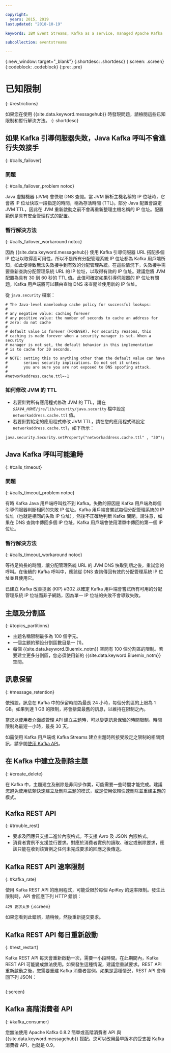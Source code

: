 ```yaml
---

copyright:
  years: 2015, 2019
lastupdated: "2018-10-19"

keywords: IBM Event Streams, Kafka as a service, managed Apache Kafka

subcollection: eventstreams

---
```


{:new_window: target="_blank"}
{:shortdesc: .shortdesc}
{:screen: .screen}
{:codeblock: .codeblock}
{:pre: .pre}


# 已知限制
{: #restrictions}

如果您在使用 {{site.data.keyword.messagehub}} 時發現問題，請檢閱這些已知限制和暫行解決方法。
{: shortdesc}

## 如果 Kafka 引導伺服器失敗，Java Kafka 呼叫不會進行失效接手
{: #calls_failover}

### 問題
{: #calls_failover_problem notoc}

Java 虛擬機器 (JVM) 會快取 DNS 查閱。當 JVM 解析主機名稱的 IP 位址時，它會將 IP 位址快取一段指定的時間，稱為存活時間 (TTL)。部分 Java 配置會設定 JVM TTL，因此在 JVM 重新啟動之前不會再重新整理主機名稱的 IP 位址。配置範例是具有安全管理程式的配置。

### 暫行解決方法
{: #calls_failover_workaround notoc}

因為 {{site.data.keyword.messagehub}} 使用 Kafka 引導伺服器 URL 搭配多個 IP 位址以取得高可用性，所以不是所有分配管理系統 IP 位址都為 Kafka 用戶端所知，如此便導致無法失效接手到有效的分配管理系統。在這些情況下，失效接手需要重新查詢分配管理系統 URL 的 IP 位址，以取得有效的 IP 位址。建議您將 JVM 配置為具有 30 到 60 秒的 TTL 值。此值可確定如果引導伺服器的 IP 位址有問題，Kafka 用戶端將可以藉由查詢 DNS 來查閱並使用新的 IP 位址。

從 <code>java.security</code> 檔案： 

```
# The Java-level namelookup cache policy for successful lookups:
#
# any negative value: caching forever
# any positive value: the number of seconds to cache an address for
# zero: do not cache
#
# default value is forever (FOREVER). For security reasons, this
# caching is made forever when a security manager is set. When a security
# manager is not set, the default behavior in this implementation
# is to cache for 30 seconds.
#
# NOTE: setting this to anything other than the default value can have
#       serious security implications. Do not set it unless
#       you are sure you are not exposed to DNS spoofing attack.
#
#networkaddress.cache.ttl=-1
```

### 如何修改 JVM 的 TTL
* 若要針對所有應用程式修改 JVM 的 TTL，請在 <code><var class="keyword varname">$JAVA_HOME</var>/jre/lib/security/java.security</code> 檔中設定 <code>networkaddress.cache.ttl</code> 值。
* 若要針對給定的應用程式修改 JVM TTL，請在您的應用程式碼設定 <code>networkaddress.cache.ttl</code>，如下所示：
```
java.security.Security.setProperty("networkaddress.cache.ttl" , "30");
```

## Java Kafka 呼叫可能逾時
{: #calls_timeout}

### 問題
{: #calls_timeout_problem notoc}

有時 Kafka Java 用戶端呼叫找不到 Kafka。失敗的原因是 Kafka 用戶端為每個引導伺服器判斷相同的失敗 IP 位址。Kafka 用戶端會嘗試每個分配管理系統的 IP 位址（也就是相同的失敗 IP 位址），然後不正確地判斷 Kafka 關閉。請注意，如果在 DNS 查詢中傳回多個 IP 位址，Kafka 用戶端會使用清單中傳回的第一個 IP 位址。

### 暫行解決方法
{: #calls_timeout_workaround notoc}

等待足夠長的時間，讓分配管理系統 URL 的 JVM DNS 快取到期之後，重試您的呼叫。在後續的 Kafka 呼叫中，應該從 DNS 查詢傳回有效的分配管理系統 IP 位址並且使用它。 

已建立 Kafka 改善提案 (KIP) #302 以確定 Kafka 用戶端會嘗試所有可用的分配管理系統 IP 位址而非子網路，因為單一 IP 位址的失敗不會導致失敗。


## 主題及分割區
{: #topics_partitions}

*  主題名稱限制最多為 100 個字元。
*  一個主題的預設分割區數目是一 (1)。
*  每個 {{site.data.keyword.Bluemix_notm}} 空間有 100 個分割區的限制。若要建立更多分割區，您必須使用新的 {{site.data.keyword.Bluemix_notm}} 空間。

## 訊息保留
{: #message_retention}

依預設，訊息在 Kafka 中的保留時間為最長 24 小時，每個分割區的上限為 1 GB。如果到達 1 GB 的限制，將會捨棄最舊的訊息，以維持在限制之內。

當您以使用者介面或管理 API 建立主題時，可以變更訊息保留的時間限制。時間限制為最短一小時，最長 30 天。

如需使用 Kafka 用戶端或 Kafka Streams 建立主題時所接受設定之限制的相關資訊，請參閱[使用 Kafka API](/docs/services/EventStreams?topic=eventstreams-kafka_using)。

## 在 Kafka 中建立及刪除主題
{: #create_delete}

在 Kafka 中，主題建立及刪除是非同步作業，可能需要一些時間才能完成。建議您避免使用依賴快速建立及刪除主題的模式，或是使用依賴快速刪除並重建主題的模式。

## Kafka REST API
{: #trouble_rest}

*  要求及回應只支援二進位內嵌格式。不支援 Avro 及 JSON 內嵌格式。
*  消費者實例不支援並行要求。對應於消費者實例的讀取、確定或刪除要求，應該只能在收到該實例之任何未完成要求的回應之後傳送。

## Kafka REST API 速率限制
{: #kafka_rate}

使用 Kafka REST API 的應用程式，可能受限於每個 ApiKey 的速率限制。發生此限制時，API 會回應下列 HTTP 錯誤：

<code>429 要求太多</code>
{:screen}

如果您看到此錯誤，請稍候，然後重新提交要求。

<!--12/04/18 - Karen: same info duplicated at messagehub108 -->
## Kafka REST API 每日重新啟動
{: #rest_restart}

Kafka REST API 每天會重新啟動一次，需要一小段時間。在此期間內，Kafka REST API 可能變成無法使用。如果發生這種情況，建議您重試要求。REST API 重新啟動之後，您需要重建 Kafka 消費者實例。如果是這種情況，REST API 會傳回下列 JSON：

```'{"error_code":40403,"message":"Consumer instance not found."}'
```
{:screen}

## Kafka 高階消費者 API
{: #kafka_consumer}

您無法使用 Apache Kafka 0.8.2 簡單或高階消費者 API 與 {{site.data.keyword.messagehub}} 搭配。您可以改用最早版本的受支援 Kafka 消費者 API，也就是 0.9。
